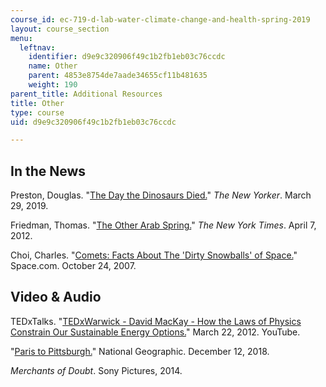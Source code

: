 ```yaml
---
course_id: ec-719-d-lab-water-climate-change-and-health-spring-2019
layout: course_section
menu:
  leftnav:
    identifier: d9e9c320906f49c1b2fb1eb03c76ccdc
    name: Other
    parent: 4853e8754de7aade34655cf11b481635
    weight: 190
parent_title: Additional Resources
title: Other
type: course
uid: d9e9c320906f49c1b2fb1eb03c76ccdc

---
```


In the News
-----------

Preston, Douglas. "[The Day the Dinosaurs Died.](https://www.newyorker.com/magazine/2019/04/08/the-day-the-dinosaurs-died)" _The New Yorker_. March 29, 2019. 

Friedman, Thomas. "[The Other Arab Spring.](https://www.nytimes.com/2012/04/08/opinion/sunday/friedman-the-other-arab-spring.html)" _The New York Times_. April 7, 2012.

Choi, Charles. "[Comets: Facts About The 'Dirty Snowballs' of Space.](https://www.space.com/53-comets-formation-discovery-and-exploration.html)" Space.com. October 24, 2007.

Video & Audio
-------------

TEDxTalks. "[TEDxWarwick - David MacKay - How the Laws of Physics Constrain Our Sustainable Energy Options.](https://www.youtube.com/watch?v=-5bVbfWuq-Q)" March 22, 2012. YouTube. 

"[Paris to Pittsburgh.](https://www.paristopittsburgh.com/)" National Geographic. December 12, 2018. 

_Merchants of Doubt_. Sony Pictures, 2014.